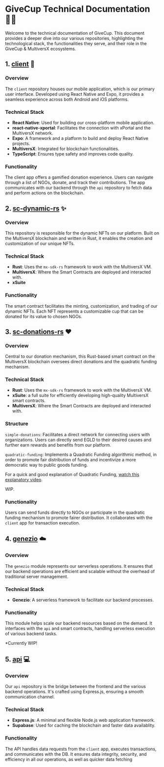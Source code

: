 # GiveCup Technical Documentation 👨‍💻

Welcome to the technical documentation of GiveCup. This document provides a deeper dive into our various repositories, highlighting the technological stack, the functionalities they serve, and their role in the GiveCup & MultiversX ecosystems.

## 1. [client](https://github.com/GiveCup/client) :iphone:

### Overview
The `client` repository houses our mobile application, which is our primary user interface. Developed using React Native and Expo, it provides a seamless experience across both Android and iOS platforms.

### Technical Stack
- **React Native**: Used for building our cross-platform mobile application.
- **react-native-xportal**: Facilitates the connection with xPortal and the MultiversX network.
- **Expo**: A framework and a platform to build and deploy React Native projects.
- **MultiversX**: Integrated for blockchain functionalities.
- **TypeScript**: Ensures type safety and improves code quality.

### Functionality
The client app offers a gamified donation experience. Users can navigate through a list of NGOs, donate, and track their contributions. The app communicates with our backend through the `api` repository to fetch data and perform actions on the blockchain.

## 2. [sc-dynamic-rs](https://github.com/GiveCup/sc-dynamic-rs) :sparkles:

### Overview
This repository is responsible for the dynamic NFTs on our platform. Built on the MultiversX blockchain and written in Rust, it enables the creation and customization of our unique NFTs.

### Technical Stack
- **Rust**: Uses the `mx-sdk-rs` framework to work with the MultiversX VM.
- **MultiversX**: Where the Smart Contracts are deployed and interacted with.
- **xSuite**

### Functionality
The smart contract facilitates the minting, customization, and trading of our dynamic NFTs. Each NFT represents a customizable cup that can be donated for its value to chosen NGOs.

## 3. [sc-donations-rs](https://github.com/GiveCup/sc-donations-rs) :heart:

### Overview
Central to our donation mechanism, this Rust-based smart contract on the MultiversX blockchain oversees direct donations and the quadratic funding mechanism.

### Technical Stack
- **Rust**: Uses the `mx-sdk-rs` framework to work with the MultiversX VM.
- **xSuite**: a full suite for efficiently developing high-quality MultiversX smart contracts.
- **MultiversX**: Where the Smart Contracts are deployed and interacted with.

### Structure
`simple-donations`: Facilitates a direct network for connecting users with organizations. Users can directly send EGLD to their desired causes and further earn rewards and benefits from our platform.

`quadratic-funding`: Implements a Quadratic Funding algorithmic method, in order to promote fair distribution of funds and incentivize a more democratic way to public goods funding.


For a quick and good explanation of Quadratic Funding, [watch this explanatory video](https://www.youtube.com/watch?v=HJljTtLnymE).

WIP.

### Functionality
Users can send funds directly to NGOs or participate in the quadratic funding mechanism to promote fairer distribution. It collaborates with the `client` app for transaction execution.

## 4. [genezio](https://github.com/GiveCup/genezio) :cloud:

### Overview
The `genezio` module represents our serverless operations. It ensures that our backend operations are efficient and scalable without the overhead of traditional server management.

### Technical Stack
- **Genezio**: A serverless framework to facilitate our backend processes.

### Functionality
This module helps scale our backend resources based on the demand. It interfaces with the `api` and smart contracts, handling serverless execution of various backend tasks.

*Currently WIP!

## 5. [api](https://github.com/GiveCup/api) :computer:

### Overview
Our `api` repository is the bridge between the frontend and the various backend operations. It's crafted using Express.js, ensuring a smooth communication channel.

### Technical Stack
- **Express.js**: A minimal and flexible Node.js web application framework.
- **Supabase**: Used for caching the blockchain and faster data availablity.

### Functionality
The API handles data requests from the `client` app, executes transactions, and communicates with the DB. It ensures data integrity, security, and efficiency in all our operations, as well as quicker data fetching


